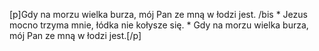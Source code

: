 [p]Gdy na morzu wielka burza, mój Pan ze mną w łodzi jest. /bis * Jezus mocno trzyma mnie, łódka nie kołysze się. * Gdy na morzu wielka burza, mój Pan ze mną w łodzi jest.[/p]